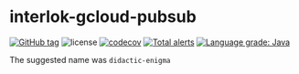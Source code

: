# interlok-gcloud-pubsub

[![GitHub tag](https://img.shields.io/github/tag/adaptris/interlok-gcloud-pubsub.svg)](https://github.com/adaptris/interlok-gcloud-pubsub/tags) ![license](https://img.shields.io/github/license/adaptris/interlok-gcloud-pubsub.svg) [![codecov](https://codecov.io/gh/adaptris/interlok-gcloud-pubsub/branch/develop/graph/badge.svg)](https://codecov.io/gh/adaptris/interlok-gcloud-pubsub) [![Total alerts](https://img.shields.io/lgtm/alerts/g/adaptris/interlok-gcloud-pubsub.svg?logo=lgtm&logoWidth=18)](https://lgtm.com/projects/g/adaptris/interlok-gcloud-pubsub/alerts/) [![Language grade: Java](https://img.shields.io/lgtm/grade/java/g/adaptris/interlok-gcloud-pubsub.svg?logo=lgtm&logoWidth=18)](https://lgtm.com/projects/g/adaptris/interlok-gcloud-pubsub/context:java)

The suggested name was `didactic-enigma`
